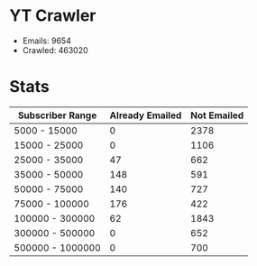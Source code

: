 # YT Crawler
- Emails: 9654
- Crawled: 463020

# Stats
| Subscriber Range  | Already Emailed | Not Emailed |
|-------|-------|-------|
| 5000 - 15000 | 0 | 2378 |
| 15000 - 25000 | 0 | 1106 |
| 25000 - 35000 | 47 | 662 |
| 35000 - 50000 | 148 | 591 |
| 50000 - 75000 | 140 | 727 |
| 75000 - 100000 | 176 | 422 |
| 100000 - 300000 | 62 | 1843 |
| 300000 - 500000 | 0 | 652 |
| 500000 - 1000000 | 0 | 700 |
